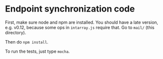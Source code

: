 # Endpoint synchronization code

First, make sure node and npm are installed. You should have a late version, e.g. v0.12,
because some ops in ```intarray.js``` require that. Go to ```mail/``` (this directory).

Then do ```npm install```.

To run the tests, just type ```mocha```.